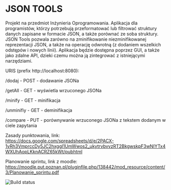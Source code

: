# JSON TOOLS

Projekt na przedmiot Inżynieria Oprogramowania. Aplikacja dla programistów, którzy potrzebują przeformatować lub filtrować struktury danych zapisane w formacie JSON, a także porównać ze soba struktury. JSON Tools pozwala zarówno na zminifikowanie niezminifikowanej reprezentacji JSON, a także na operację odwrotną (z dodaniem wszelkich odstępów i nowych linii). Aplikacja będzie dostępna poprzez GUI, a także jako zdalne API, dzieki czemu można ją zintegrować z istniejącymi narzędziami.

URIS (prefix http://localhost:8080):

/dodaj - POST - dodawanie JSONa

/getAll - GET - wyświetla wrzuconego JSONa

/minify - GET - minifikacja

/unminifiy - GET - deminifikacja

/compare - PUT - porównywanie wrzuconego JSONa z tekstem dodanym w ciele zapytania

Zasady punktowania, link: https://docs.google.com/spreadsheets/d/e/2PACX-1vRh3VmprccDy5JC2hxggI1UmWwos2_ukytrvbvvzRT2BkgwskpF3wNIYTx4WXUhAopLKknACRZ65kWt/pubhtml

Planowanie sprintu, link z moodle: https://moodle.put.poznan.pl/pluginfile.php/138442/mod_resource/content/3/Planowanie_sprintu.pdf

![Build status](https://travis-ci.org/er713/IO_jsonTOOL.svg?branch=master)
